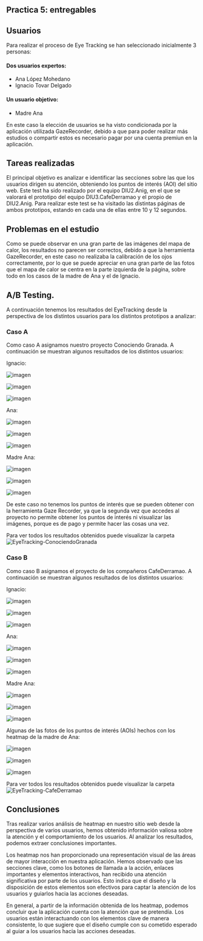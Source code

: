 ## Practica 5: entregables 

## Usuarios 

Para realizar el proceso de Eye Tracking se han seleccionado inicialmente 3 personas:
#### Dos usuarios expertos:
  - Ana López Mohedano
  - Ignacio Tovar Delgado
#### Un usuario objetivo:
  - Madre Ana

En este caso la elección de usuarios se ha visto condicionada por la aplicación utilizada GazeRecorder, debido a que para poder realizar más estudios o compartir estos es necesario pagar por una cuenta premiun en la aplicación.

## Tareas realizadas 

El principal objetivo es analizar e identificar las secciones sobre las que los usuarios dirigen su atención, obteniendo los puntos de interés (AOI) del sitio web. Este test ha sido realizado por el equipo DIU2.Anig, en el que se valorará el prototipo del equipo DIU3.CafeDerramao y el propio de DIU2.Anig.
Para realizar este test se ha visitado las distintas páginas de ambos prototipos, estando en cada una de ellas entre 10 y 12 segundos.

## Problemas en el estudio
Como se puede observar en una gran parte de las imágenes del mapa de calor, los resultados no parecen ser correctos, debido a que la herramienta GazeRecorder, en este caso no realizaba la calibración de los ojos correctamente, por lo que se puede apreciar en una gran parte de las fotos que el mapa de calor se centra en la parte izquierda de la página, sobre todo en los casos de la madre de Ana y el de Ignacio.


## A/B Testing. 

A continuación tenemos los resultados del EyeTracking desde la perspectiva de los distintos usuarios para los distintos prototipos a analizar:
### Caso A
Como caso A asignamos nuestro proyecto Conociendo Granada. A continuación se muestran algunos resultados de los distintos usuarios:

Ignacio:

![imagen](./EyeTracking-ConociendoGranadao/Ignacio/ConociendoGranada-001.JPG)


![imagen](./EyeTracking-ConociendoGranada/Ignacio/ConociendoGranada-002.JPG)


![imagen](./EyeTracking-ConociendoGranada/Ignacio/ConociendoGranada-003.JPG)

Ana:

![imagen](./EyeTracking-ConociendoGranada/Ana/ConociendoGranada-001.jpg)


![imagen](./EyeTracking-ConociendoGranada/Ana/ConociendoGranada-002.jpg)


![imagen](./EyeTracking-ConociendoGranada/Ana/ConociendoGranada-003.jpg)


Madre Ana:

![imagen](./EyeTracking-ConociendoGranada/Madre-Ana/ConociendoGranada-001.jpg)


![imagen](./EyeTracking-ConociendoGranada/Madre-Ana/ConociendoGranada-002.jpg)


![imagen](./EyeTracking-ConociendoGranada/Madre-Ana/ConociendoGranada-003.jpg)




De este caso no tenemos los puntos de interés que se pueden obtener con la herramienta Gaze Recorder, ya que la segunda vez que accedes al proyecto no permite obtener los puntos de interés ni visualizar las imágenes, porque es de pago y permite hacer las cosas una vez.



Para ver todos los resultados obtenidos puede visualizar la carpeta ![EyeTracking-ConociendoGranada](./EyeTracking-ConociendoGranada)



### Caso B
Como caso B asignamos el proyecto de los compañeros CafeDerramao. A continuación se muestran algunos resultados de los distintos usuarios:

Ignacio:

![imagen](./EyeTracking-CafeDerramao/Ignacio/CafeDerramao-001.JPG)


![imagen](./EyeTracking-CafeDerramao/Ignacio/CafeDerramao-002.JPG)


![imagen](./EyeTracking-CafeDerramao/Ignacio/CafeDerramao-003.JPG)

Ana:

![imagen](./EyeTracking-CafeDerramao/Ana/CafeDerramao-001.jpg)


![imagen](./EyeTracking-CafeDerramao/Ana/CafeDerramao-002.jpg)


![imagen](./EyeTracking-CafeDerramao/Ana/CafeDerramao-003.jpg)


Madre Ana:

![imagen](./EyeTracking-CafeDerramao/Madre-Ana/CafeDerramao-001.jpg)


![imagen](./EyeTracking-CafeDerramao/Madre-Ana/CafeDerramao-002.jpg)


![imagen](./EyeTracking-CafeDerramao/Madre-Ana/CafeDerramao-003.jpg)



Algunas de las fotos de los puntos de interés (AOIs) hechos con los heatmap de la madre de Ana:

![imagen](./EyeTracking-CafeDerramao/Madre-Ana/AOIs/AOI_1.png)


![imagen](./EyeTracking-CafeDerramao/Madre-Ana/AOIs/AOI_2.png)


![imagen](./EyeTracking-CafeDerramao/Madre-Ana/AOIs/AOI_3.png)



Para ver todos los resultados obtenidos puede visualizar la carpeta ![EyeTracking-CafeDerramao](./EyeTracking-CafeDerramao)

## Conclusiones

Tras realizar varios análisis de heatmap en nuestro sitio web desde la perspectiva de varios usuarios, hemos obtenido información valiosa sobre la atención y el comportamiento de los usuarios. Al analizar los resultados, podemos extraer conclusiones importantes.

Los heatmap nos han proporcionado una representación visual de las áreas de mayor interacción en nuestra aplicación. Hemos observado que las secciones clave, como los botones de llamada a la acción, enlaces importantes y elementos interactivos, han recibido una atención significativa por parte de los usuarios. Esto indica que el diseño y la disposición de estos elementos son efectivos para captar la atención de los usuarios y guiarlos hacia las acciones deseadas.

En general, a partir de la información obtenida de los heatmap, podemos concluir que la aplicación cuenta con la atención que se pretendía. Los usuarios están interactuando con los elementos clave de manera consistente, lo que sugiere que el diseño cumple con su cometido esperado al guiar a los usuarios hacia las acciones deseadas.
